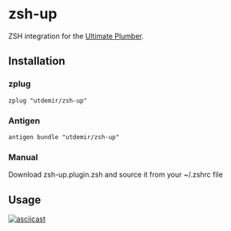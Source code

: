 # zsh-up

ZSH integration for the [Ultimate Plumber][].

[Ultimate Plumber]: https://github.com/akavel/up

## Installation

### zplug

```
zplug "utdemir/zsh-up"
```

### Antigen

```
antigen bundle "utdemir/zsh-up"
```

### Manual

Download zsh-up.plugin.zsh and source it from your ~/.zshrc file

## Usage

[![asciicast](https://asciinema.org/a/mrmPHhs3Fk5Dz6AAlXuXquh4G.svg)](https://asciinema.org/a/mrmPHhs3Fk5Dz6AAlXuXquh4G)